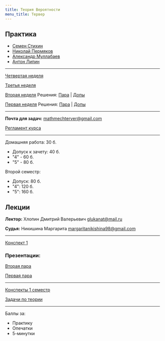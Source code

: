 ```yaml
---
title: Теория Вероятности
menu_title: Тервер
---
```


## Практика

* [Семен Стихин](https://t.me/samstikhin)
* [Николай Пермяков](https://t.me/Envoy_of_Darkness)
* [Александр Муллабаев](https://t.me/Programmer007)
* [Антон Липин](https://t.me/antonlipin)

---

[Четвертая неделя](practice/4.pdf)

[Третья неделя](practice/3.pdf)

[Вторая неделя](practice/2.pdf) Решения: [Пара](practice/2b.pdf) | [Допы](practice/2d.pdf)

[Первая неделя](practice/1.pdf) Решения: [Пара](practice/1b.pdf) | [Допы](practice/1d.pdf)

---

**Почта для задач:** mathmechterver@gmail.com

[Регламент курса](https://docs.google.com/document/d/11hwt5iI8w8OMd6HvdSK6FvEmuNv0xnQ3ynRbrenP8DI/edit)

---

Домашняя работа: 30 б.

- Допуск к зачету: 40 б.
- "4" - 60 б.
- "5" - 80 б.

Второй семестр:

- Допуск: 80 б.
- "4": 120 б.
- "5": 160 б.



## Лекции

**Лектор:** Хлопин Дмитрий Валерьевич glukanat@mail.ru

**Судья:** Никишина Маргарита margaritanikishina98@gmail.com

---

[Конспект 1](lectures/1)



### Презентации:

[Вторая пара](files/лекция2.pdf)

[Первая пара](files/лекция1.pdf)

---

[Конспекты 1 семестр](files/конспект1.pdf)

[Задачи по теории](files/teor_problems.pdf)

---

Баллы за:

* Практику
* Опечатки
* 5-минутки